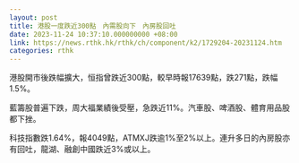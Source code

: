 ```yaml
---
layout: post
title: 港股一度跌近300點　內需股向下　內房股回吐
date: 2023-11-24 10:37:10.000000000 +08:00
link: https://news.rthk.hk/rthk/ch/component/k2/1729204-20231124.htm
categories: rthk
---
```


港股開市後跌幅擴大，恒指曾跌近300點，較早時報17639點，跌271點，跌幅1.5%。

藍籌股普遍下跌，周大福業績後受壓，急跌近11%。汽車股、啤酒股、體育用品股都下挫。

科技指數跌1.64%，報4049點，ATMXJ跌逾1%至2%以上。連升多日的內房股亦有回吐，龍湖、融創中國跌近3%或以上。
